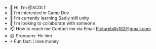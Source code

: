 - 👋 Hi, I’m @SCGLT
- 👀 I’m interested in Game Dev
- 🌱 I’m currently learning Sadly still unity
- 💞️ I’m looking to collaborate with someone
- 📫 How to reach me Contact me via Email Picturebilly182@gmail.com
- 😄 Pronouns: He him
- ⚡ Fun fact: i love money

<!---
SCGLT/SCGLT is a ✨ special ✨ repository because its `README.md` (this file) appears on your GitHub profile.
You can click the Preview link to take a look at your changes.
--->
